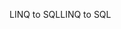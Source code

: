 <span data-ttu-id="aca18-101">LINQ to SQL</span><span class="sxs-lookup"><span data-stu-id="aca18-101">LINQ to SQL</span></span>